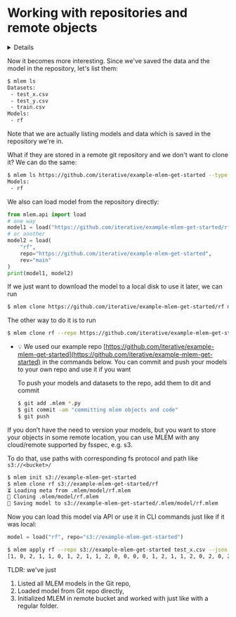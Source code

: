 # Working with repositories and remote objects
<details>
### 🧳 Requirements
    
We need to install DVC since model binaries in the remote example repo are stored in the cloud remote with DVC’s help. In another section we’ll show how MLEM works with DVC in more details.

`pip install dvc[s3]`
</details>

Now it becomes more interesting. Since we've saved the data and the model in the repository, let's list them:

```bash
$ mlem ls
Datasets:
 - test_x.csv
 - test_y.csv
 - train.csv
Models:
 - rf
```

Note that we are actually listing models and data which is saved in the repository we're in. 

What if they are stored in a remote git repository and we don't want to clone it? We can do the same:

```bash
$ mlem ls https://github.com/iterative/example-mlem-get-started --type model
Models:
 - rf
```

We also can load model from the repository directly:

```python
from mlem.api import load
# one way
model1 = load("https://github.com/iterative/example-mlem-get-started/rf")
# or another
model2 = load(
    "rf",
    repo="https://github.com/iterative/example-mlem-get-started", 
    rev="main"
)
print(model1, model2)
```

If we just want to download the model to a local disk to use it later, we can run

```bash
$ mlem clone https://github.com/iterative/example-mlem-get-started/rf ml_model
```

The other way to do it is to run 

```bash
$ mlem clone rf --repo https://github.com/iterative/example-mlem-get-started --rev main ml_model
```

- 💡 We used our example repo [https://github.com/iterative/example-mlem-get-started](https://github.com/iterative/example-mlem-get-started) in the commands below. You can commit and push your models to your own repo and use it if you want
    
    To push your models and datasets to the repo, add them to dit and commit
    
    ```bash
    $ git add .mlem *.py
    $ git commit -am "committing mlem objects and code"
    $ git push
    ```
    

If you don’t have the need to version your models, but you want to store your objects in some remote location, you can use MLEM with any cloud/remote supported by fsspec, e.g. s3.

To do that, use paths with corresponding fs protocol and path like  `s3://<bucket>/`

```bash
$ mlem init s3://example-mlem-get-started
$ mlem clone rf s3://example-mlem-get-started/rf
⏳️ Loading meta from .mlem/model/rf.mlem
🐏 Cloning .mlem/model/rf.mlem
💾 Saving model to s3://example-mlem-get-started/.mlem/model/rf.mlem
```

Now you can load this model via API or use it in CLI commands just like if it was local:

```python
model = load("rf", repo="s3://example-mlem-get-started")
```

```bash
$ mlem apply rf --repo s3://example-mlem-get-started test_x.csv --json
[1, 0, 2, 1, 1, 0, 1, 2, 1, 1, 2, 0, 0, 0, 0, 1, 2, 1, 1, 2, 0, 2, 0, 2, 2, 2, 2, 2, 0, 0, 0, 0, 1, 0, 0, 2, 1, 0]
```

TLDR: we've just

1. Listed all MLEM models in the Git repo,
2. Loaded model from Git repo directly,
3. Initialized MLEM in remote bucket and worked with just like with a regular folder.
